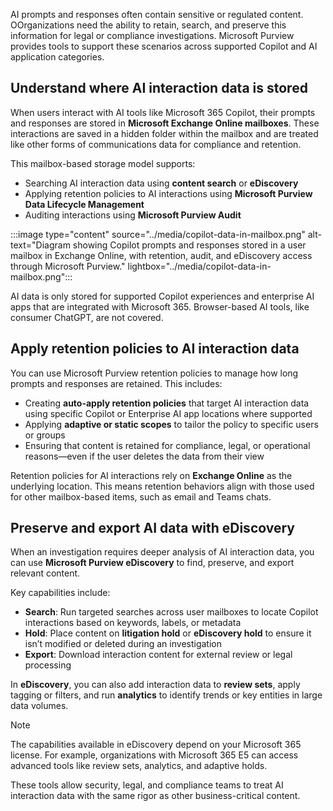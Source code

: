 AI prompts and responses often contain sensitive or regulated content. OOrganizations need the ability to retain, search, and preserve this information for legal or compliance investigations. Microsoft Purview provides tools to support these scenarios across supported Copilot and AI application categories.

## Understand where AI interaction data is stored

When users interact with AI tools like Microsoft 365 Copilot, their prompts and responses are stored in **Microsoft Exchange Online mailboxes**. These interactions are saved in a hidden folder within the mailbox and are treated like other forms of communications data for compliance and retention.

This mailbox-based storage model supports:

- Searching AI interaction data using **content search** or **eDiscovery**
- Applying retention policies to AI interactions using **Microsoft Purview Data Lifecycle Management**
- Auditing interactions using **Microsoft Purview Audit**

:::image type="content" source="../media/copilot-data-in-mailbox.png" alt-text="Diagram showing Copilot prompts and responses stored in a user mailbox in Exchange Online, with retention, audit, and eDiscovery access through Microsoft Purview." lightbox="../media/copilot-data-in-mailbox.png":::

AI data is only stored for supported Copilot experiences and enterprise AI apps that are integrated with Microsoft 365. Browser-based AI tools, like consumer ChatGPT, are not covered.

## Apply retention policies to AI interaction data

You can use Microsoft Purview retention policies to manage how long prompts and responses are retained. This includes:

- Creating **auto-apply retention policies** that target AI interaction data using specific Copilot or Enterprise AI app locations where supported
- Applying **adaptive or static scopes** to tailor the policy to specific users or groups
- Ensuring that content is retained for compliance, legal, or operational reasons—even if the user deletes the data from their view

Retention policies for AI interactions rely on **Exchange Online** as the underlying location. This means retention behaviors align with those used for other mailbox-based items, such as email and Teams chats.

## Preserve and export AI data with eDiscovery

When an investigation requires deeper analysis of AI interaction data, you can use **Microsoft Purview eDiscovery** to find, preserve, and export relevant content.

Key capabilities include:

- **Search**: Run targeted searches across user mailboxes to locate Copilot interactions based on keywords, labels, or metadata
- **Hold**: Place content on **litigation hold** or **eDiscovery hold** to ensure it isn’t modified or deleted during an investigation
- **Export**: Download interaction content for external review or legal processing

In **eDiscovery**, you can also add interaction data to **review sets**, apply tagging or filters, and run **analytics** to identify trends or key entities in large data volumes.

> [!NOTE]
> The capabilities available in eDiscovery depend on your Microsoft 365 license. For example, organizations with Microsoft 365 E5 can access advanced tools like review sets, analytics, and adaptive holds.

These tools allow security, legal, and compliance teams to treat AI interaction data with the same rigor as other business-critical content.
